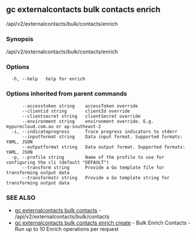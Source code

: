 ## gc externalcontacts bulk contacts enrich

/api/v2/externalcontacts/bulk/contacts/enrich

### Synopsis

/api/v2/externalcontacts/bulk/contacts/enrich

### Options

```
  -h, --help   help for enrich
```

### Options inherited from parent commands

```
      --accesstoken string    accessToken override
      --clientid string       clientId override
      --clientsecret string   clientSecret override
      --environment string    environment override. E.g. mypurecloud.com.au or ap-southeast-2
  -i, --indicateprogress      Trace progress indicators to stderr
      --inputformat string    Data input format. Supported formats: YAML, JSON
      --outputformat string   Data output format. Supported formats: YAML, JSON
  -p, --profile string        Name of the profile to use for configuring the cli (default "DEFAULT")
      --transform string      Provide a Go template file for transforming output data
      --transformstr string   Provide a Go template string for transforming output data
```

### SEE ALSO

* [gc externalcontacts bulk contacts](gc_externalcontacts_bulk_contacts.html)	 - /api/v2/externalcontacts/bulk/contacts
* [gc externalcontacts bulk contacts enrich create](gc_externalcontacts_bulk_contacts_enrich_create.html)	 - Bulk Enrich Contacts - Run up to 10 Enrich operations per request


